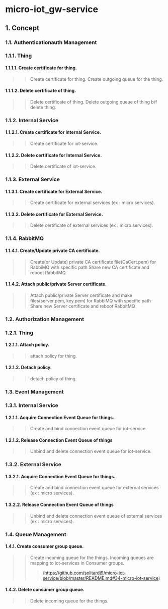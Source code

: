 # micro-iot_gw-service

## 1. Concept
### 1.1. Authenticationauth Management
### 1.1.1. Thing
#### 1.1.1.1. Create certificate for thing.
> > Create certificate for thing.
> > Create outgoing queue for the thing.

#### 1.1.1.2. Delete certificate of thing.
> > Delete certificate of thing.
> > Delete outgoing queue of thing b/f delete thing.

### 1.1.2. Internal Service
#### 1.1.2.1. Create certificate for Internal Service.
> > Create certificate for iot-service.

#### 1.1.2.2. Delete certificate for Internal Service.
> > Delete certificate of iot-service.

### 1.1.3. External Service
#### 1.1.3.1. Create certificate for External Service.
> > Create certificate for external services (ex : micro services).

#### 1.1.3.2. Delete certificate for External Service.
> > Delete certificate of external services (ex : micro services).

### 1.1.4. RabbitMQ
#### 1.1.4.1. Create/Update private CA certificate.
> > Create(or Update) private CA certificate file(CaCert.pem) for RabbiMQ with specific path
> > Share new CA certificate and reboot RabbitMQ

#### 1.1.4.2. Attach public/private Server certificate.
> > Attach public/private Server certificate and make files(server.pem, key.pem) for RabbiMQ with specific path
> > Share new Server certificate and reboot RabbitMQ

### 1.2. Authorization Management
### 1.2.1. Thing
#### 1.2.1.1. Attach policy.
> > attach policy for thing.

#### 1.2.1.2. Detach policy.
> > detach policy of thing.

### 1.3. Event Management
### 1.3.1. Internal Service
#### 1.2.1.1. Acquire Connection Event Queue for things.
> > Create and bind connection event queue for iot-service.

#### 1.2.1.2. Release Connection Event Queue of things
> > Unbind and delete connection event queue for iot-service.

### 1.3.2. External Service
#### 1.3.2.1. Acquire Connection Event Queue for things.
> > Create and bind connection event queue for external services (ex : micro services).

#### 1.3.2.2. Release Connection Event Queue of things
> > Unbind and delete connection event queue of external services (ex : micro services).

### 1.4. Queue Management
#### 1.4.1. Create consumer group queue.
> > Create incoming queue for the things.
> > Incoming queues are mapping to iot-services in Consumer groups.
> > > (https://github.com/solitardj9/micro-iot-service/blob/master/README.md#34-micro-iot-service)

#### 1.4.2. Delete consumer group queue.
> > Delete incoming queue for the things.





